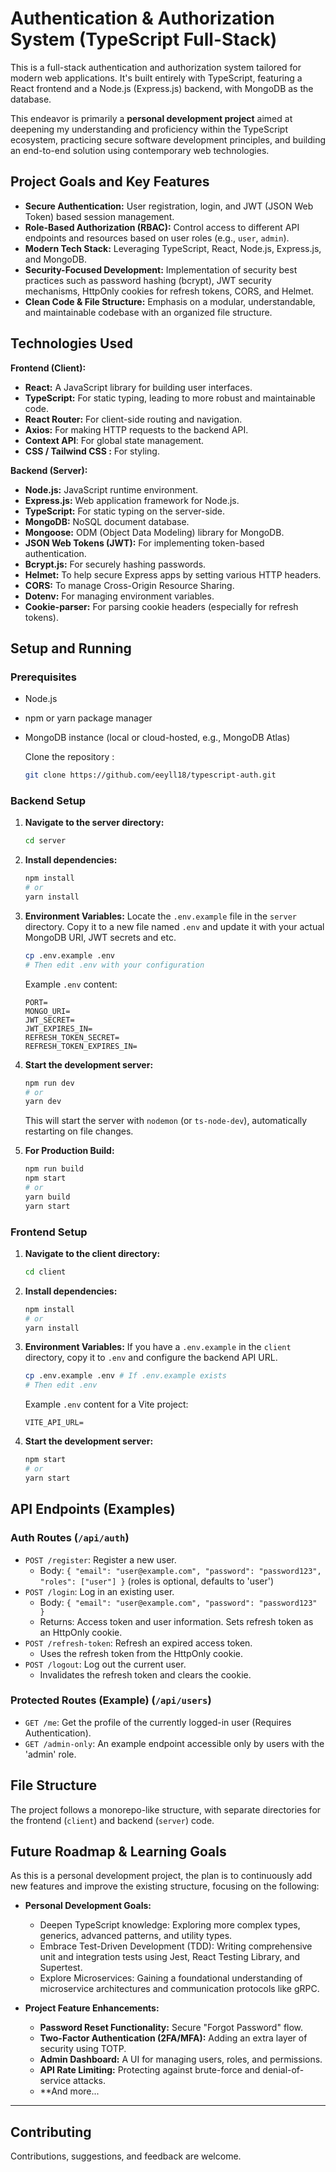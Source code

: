# Authentication & Authorization System (TypeScript Full-Stack)

This is a full-stack authentication and authorization system tailored for modern web applications.
It's built entirely with TypeScript, featuring a React frontend and a Node.js (Express.js) backend, with MongoDB as the database.

This endeavor is primarily a **personal development project** aimed at deepening my understanding and proficiency within the TypeScript ecosystem, practicing secure software development principles, and building an end-to-end solution using contemporary web technologies.

## Project Goals and Key Features

*   **Secure Authentication:** User registration, login, and JWT (JSON Web Token) based session management.
*   **Role-Based Authorization (RBAC):** Control access to different API endpoints and resources based on user roles (e.g., `user`, `admin`).
*   **Modern Tech Stack:** Leveraging TypeScript, React, Node.js, Express.js, and MongoDB.
*   **Security-Focused Development:** Implementation of security best practices such as password hashing (bcrypt), JWT security mechanisms, HttpOnly cookies for refresh tokens, CORS, and Helmet.
*   **Clean Code & File Structure:** Emphasis on a modular, understandable, and maintainable codebase with an organized file structure.

## Technologies Used

**Frontend (Client):**

*   **React:** A JavaScript library for building user interfaces.
*   **TypeScript:** For static typing, leading to more robust and maintainable code.
*   **React Router:** For client-side routing and navigation.
*   **Axios:** For making HTTP requests to the backend API.
*   **Context API**: For global state management.
*   **CSS / Tailwind CSS :** For styling.

**Backend (Server):**

*   **Node.js:** JavaScript runtime environment.
*   **Express.js:** Web application framework for Node.js.
*   **TypeScript:** For static typing on the server-side.
*   **MongoDB:** NoSQL document database.
*   **Mongoose:** ODM (Object Data Modeling) library for MongoDB.
*   **JSON Web Tokens (JWT):** For implementing token-based authentication.
*   **Bcrypt.js:** For securely hashing passwords.
*   **Helmet:** To help secure Express apps by setting various HTTP headers.
*   **CORS:** To manage Cross-Origin Resource Sharing.
*   **Dotenv:** For managing environment variables.
*   **Cookie-parser:** For parsing cookie headers (especially for refresh tokens).

## Setup and Running

### Prerequisites

*   Node.js 
*   npm or yarn package manager
*   MongoDB instance (local or cloud-hosted, e.g., MongoDB Atlas)

    Clone the repository    :
    ```bash
    git clone https://github.com/eeyll18/typescript-auth.git
    ```

### Backend Setup

1.  **Navigate to the server directory:**
    ```bash
    cd server
    ```
2.  **Install dependencies:**
    ```bash
    npm install
    # or
    yarn install
    ```
3.  **Environment Variables:**
    Locate the `.env.example` file in the `server` directory. Copy it to a new file named `.env` and update it with your actual MongoDB URI, JWT secrets and etc.
    ```bash
    cp .env.example .env
    # Then edit .env with your configuration
    ```
    Example `.env` content:
    ```env
    PORT=
    MONGO_URI=
    JWT_SECRET=
    JWT_EXPIRES_IN=
    REFRESH_TOKEN_SECRET=
    REFRESH_TOKEN_EXPIRES_IN=
    ```
4.  **Start the development server:**
    ```bash
    npm run dev
    # or
    yarn dev
    ```
    This will start the server with `nodemon` (or `ts-node-dev`), automatically restarting on file changes.

5.  **For Production Build:**
    ```bash
    npm run build
    npm start
    # or
    yarn build
    yarn start
    ```

### Frontend Setup

1.  **Navigate to the client directory:**
    ```bash
    cd client
    ```
2.  **Install dependencies:**
    ```bash
    npm install
    # or
    yarn install
    ```
3.  **Environment Variables:**
    If you have a `.env.example` in the `client` directory, copy it to `.env` and configure the backend API URL.
    ```bash
    cp .env.example .env # If .env.example exists
    # Then edit .env
    ```
    Example `.env` content for a Vite project:
    ```env
    VITE_API_URL=
    ```

4.  **Start the development server:**
    ```bash
    npm start
    # or
    yarn start
    ```

## API Endpoints (Examples)

### Auth Routes (`/api/auth`)

*   `POST /register`: Register a new user.
    *   Body: `{ "email": "user@example.com", "password": "password123", "roles": ["user"] }` (roles is optional, defaults to 'user')
*   `POST /login`: Log in an existing user.
    *   Body: `{ "email": "user@example.com", "password": "password123" }`
    *   Returns: Access token and user information. Sets refresh token as an HttpOnly cookie.
*   `POST /refresh-token`: Refresh an expired access token.
    *   Uses the refresh token from the HttpOnly cookie.
*   `POST /logout`: Log out the current user.
    *   Invalidates the refresh token and clears the cookie.

### Protected Routes (Example) (`/api/users`)

*   `GET /me`: Get the profile of the currently logged-in user (Requires Authentication).
*   `GET /admin-only`: An example endpoint accessible only by users with the 'admin' role.

## File Structure

The project follows a monorepo-like structure, with separate directories for the frontend (`client`) and backend (`server`) code.

## Future Roadmap & Learning Goals

As this is a personal development project, the plan is to continuously add new features and improve the existing structure, focusing on the following:

*   **Personal Development Goals:**
    *   Deepen TypeScript knowledge: Exploring more complex types, generics, advanced patterns, and utility types.
    *   Embrace Test-Driven Development (TDD): Writing comprehensive unit and integration tests using Jest, React Testing Library, and Supertest.
    *   Explore Microservices: Gaining a foundational understanding of microservice architectures and communication protocols like gRPC.

*   **Project Feature Enhancements:**
    *   **Password Reset Functionality:** Secure "Forgot Password" flow.
    *   **Two-Factor Authentication (2FA/MFA):** Adding an extra layer of security using TOTP.
    *   **Admin Dashboard:** A UI for managing users, roles, and permissions.
    *   **API Rate Limiting:** Protecting against brute-force and denial-of-service attacks.
    *   **And more...
---

## Contributing
Contributions, suggestions, and feedback are welcome.